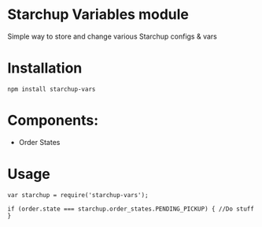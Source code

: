 # Starchup Variables module
Simple way to store and change various Starchup configs & vars

# Installation

    npm install starchup-vars

# Components:

* Order States

# Usage
    var starchup = require('starchup-vars');

    if (order.state === starchup.order_states.PENDING_PICKUP) { //Do stuff }
